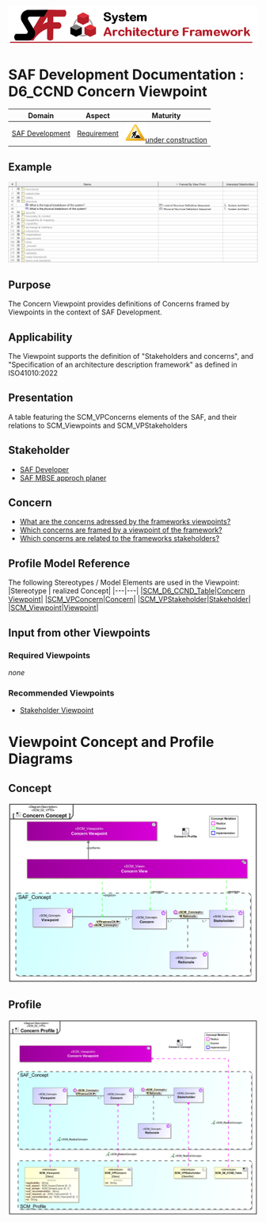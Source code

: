 ![System Architecture Framework](../../diagrams/Banner_SAF.png)
# SAF Development Documentation : **D6_CCND** Concern Viewpoint
|**Domain**|**Aspect**|**Maturity**|
| --- | --- | --- |
|[SAF Development](../../domains.md#Domain-SAF-Development)|[Requirement](../../aspects.md#Aspect-Requirement)|![Under Construction](../../diagrams/Under_construction_icon-yellow.svg )[under construction](../../using-saf/maturity.md#under-construction)|
## Example
![Concern-Viewpoint-primary-example.svg](../../diagrams/vp-examples/Concern-Viewpoint-primary-example.svg)
## Purpose
The Concern Viewpoint provides definitions of Concerns framed by Viewpoints in the context of SAF Development.

## Applicability
The Viewpoint supports the definition of  "Stakeholders and concerns",  and  "Specification of an architecture description framework" as defined in ISO41010:2022
## Presentation
A table featuring the SCM_VPConcerns elements of the SAF, and their relations to SCM_Viewpoints and SCM_VPStakeholders

## Stakeholder
* [SAF Developer](../../stakeholders.md#SAF-Developer)
* [SAF MBSE approch planer](../../stakeholders.md#SAF-MBSE-approch-planer)
## Concern
* [What are the concerns adressed by the frameworks viewpoints?](../../concerns.md#_2024x_26f0132_1719129886772_493463_14747)
* [Which concerns are framed by a viewpoint of the framework?](../../concerns.md#_2024x_26f0132_1719130076292_184990_14761)
* [Which concerns are related to the frameworks stakeholders?](../../concerns.md#_2024x_26f0132_1719129962342_738625_14755)
## Profile Model Reference
The following Stereotypes / Model Elements are used in the Viewpoint:
|Stereotype | realized Concept|
|---|---|
|[SCM_D6_CCND_Table](../../stereotypes.md#scm_d6_ccnd_table)|[Concern Viewpoint](../concept/concepts.md#Concern-Viewpoint)|
|[SCM_VPConcern](../../stereotypes.md#scm_vpconcern)|[Concern](../concept/concepts.md#Concern)|
|[SCM_VPStakeholder](../../stereotypes.md#scm_vpstakeholder)|[Stakeholder](../concept/concepts.md#Stakeholder)|
|[SCM_Viewpoint](../../stereotypes.md#scm_viewpoint)|[Viewpoint](../concept/concepts.md#Viewpoint)|
## Input from other Viewpoints
### Required Viewpoints
*none*
### Recommended Viewpoints
* [Stakeholder Viewpoint](Stakeholder-Viewpoint.md)
# Viewpoint Concept and Profile Diagrams
## Concept
![Concern Concept](diagrams/Concern-Concept.svg)
## Profile
![Concern Profile](diagrams/Concern-Profile.svg)
